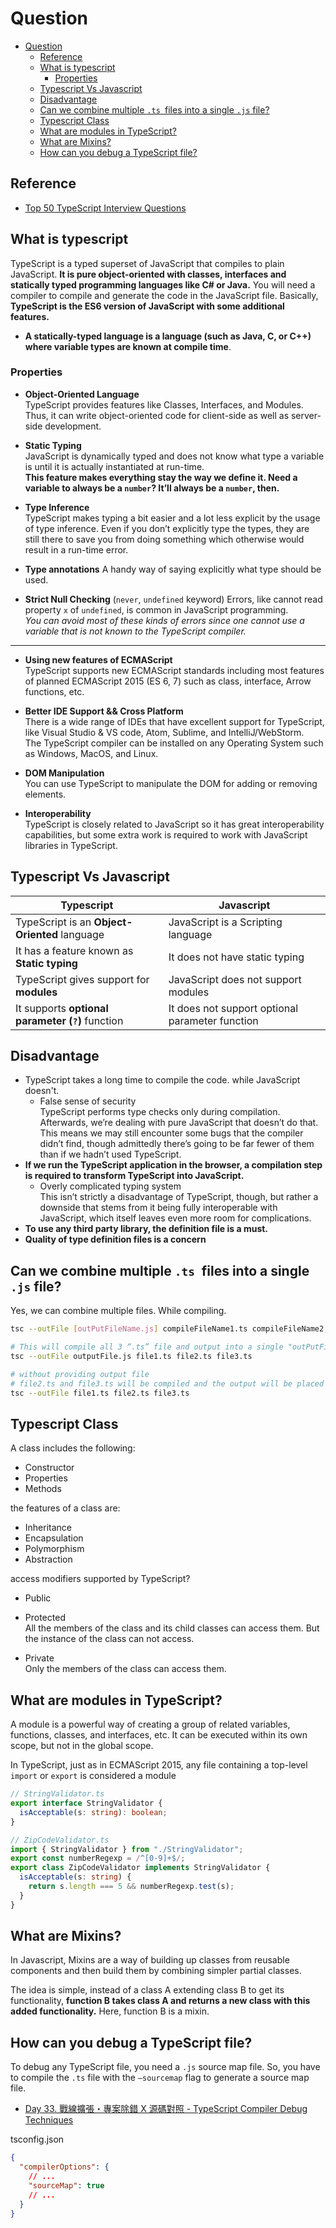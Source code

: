 # Question

- [Question](#question)
  - [Reference](#reference)
  - [What is typescript](#what-is-typescript)
    - [Properties](#properties)
  - [Typescript Vs Javascript](#typescript-vs-javascript)
  - [Disadvantage](#disadvantage)
  - [Can we combine multiple `.ts `files into a single `.js` file?](#can-we-combine-multiple-ts-files-into-a-single-js-file)
  - [Typescript Class](#typescript-class)
  - [What are modules in TypeScript?](#what-are-modules-in-typescript)
  - [What are Mixins?](#what-are-mixins)
  - [How can you debug a TypeScript file?](#how-can-you-debug-a-typescript-file)

## Reference

- [Top 50 TypeScript Interview Questions](https://www.edureka.co/blog/interview-questions/typescript-interview-questions/)

## What is typescript 

TypeScript is a typed superset of JavaScript that compiles to plain JavaScript. 
**It is pure object-oriented with classes, interfaces and statically typed programming languages like C# or Java.** You will need a compiler to compile and generate the code in the JavaScript file. Basically, **TypeScript is the ES6 version of JavaScript with some additional features.**

- **A statically-typed language is a language (such as Java, C, or C++) where variable types are known at compile time**.

### Properties

- **Object-Oriented Language**    
TypeScript provides features like Classes, Interfaces, and Modules. Thus, it can write object-oriented code for client-side as well as server-side development.


- **Static Typing**  
JavaScript is dynamically typed and does not know what type a variable is until it is actually instantiated at run-time.  
**This feature makes everything stay the way we define it. Need a variable to always be a `number`? It’ll always be a `number`, then.**

- **Type Inference**  
TypeScript makes typing a bit easier and a lot less explicit by the usage of type inference. Even if you don’t explicitly type the types, they are still there to save you from doing something which otherwise would result in a run-time error.

- **Type annotations**
A handy way of saying explicitly what type should be used.

- **Strict Null Checking**  (`never`, `undefined` keyword)
Errors, like cannot read property `x` of `undefined`, is common in JavaScript programming.   
*You can avoid most of these kinds of errors since one cannot use a variable that is not known to the TypeScript compiler.*

---

- **Using new features of ECMAScript**  
TypeScript supports new ECMAScript standards including most features of planned ECMAScript 2015 (ES 6, 7) such as class, interface, Arrow functions, etc.

- **Better IDE Support && Cross Platform**  
There is a wide range of IDEs that have excellent support for TypeScript, like Visual Studio & VS code, Atom, Sublime, and IntelliJ/WebStorm.     
The TypeScript compiler can be installed on any Operating System such as Windows, MacOS, and Linux.

- **DOM Manipulation**  
You can use TypeScript to manipulate the DOM for adding or removing elements.

- **Interoperability**  
TypeScript is closely related to JavaScript so it has great interoperability capabilities, but some extra work is required to work with JavaScript libraries in TypeScript.

## Typescript Vs Javascript

| Typescript  | Javascript |
| ----------  | ---------- |
|TypeScript is an **Object-Oriented** language | JavaScript is a Scripting language
| It has a feature known as **Static typing** |It does not have static typing
| TypeScript gives support for **modules**     | JavaScript does not support modules
| It supports **optional parameter (`?`)** function  |It does not support optional parameter function

## Disadvantage

- TypeScript takes a long time to compile the code. while JavaScript doesn't.   
    - False sense of security   
    TypeScript performs type checks only during compilation.   
    Afterwards, we’re dealing with pure JavaScript that doesn’t do that.     
    This means we may still encounter some bugs that the compiler didn’t find, though admittedly there’s going to be far fewer of them than if we hadn’t used TypeScript.
- **If we run the TypeScript application in the browser, a compilation step is required to transform TypeScript into JavaScript.**
  - Overly complicated typing system  
  This isn’t strictly a disadvantage of TypeScript, though, but rather a downside that stems from it being fully interoperable with JavaScript, which itself leaves even more room for complications. 
- **To use any third party library, the definition file is a must.**
- **Quality of type definition files is a concern**



## Can we combine multiple `.ts `files into a single `.js` file?
Yes, we can combine multiple files. While compiling.
```bash
tsc --outFile [outPutFileName.js] compileFileName1.ts compileFileName2, ... compileFileNameN

# This will compile all 3 “.ts” file and output into a single "outPutFile.js" file. 
tsc --outFile outputFile.js file1.ts file2.ts file3.ts

# without providing output file 
# file2.ts and file3.ts will be compiled and the output will be placed in file1.ts
tsc --outFile file1.ts file2.ts file3.ts
```

## Typescript Class

A class includes the following:
- Constructor
- Properties
- Methods

the features of a class are:
- Inheritance
- Encapsulation
- Polymorphism
- Abstraction

access modifiers supported by TypeScript?
- Public

- Protected  
All the members of the class and its child classes can access them. But the instance of the class can not access.

- Private  
Only the members of the class can access them.

## What are modules in TypeScript?

A module is a powerful way of creating a group of related variables, functions, classes, and interfaces, etc. It can be executed within its own scope, but not in the global scope. 

In TypeScript, just as in ECMAScript 2015, any file containing a top-level `import` or `export` is considered a module

```typescript
// StringValidator.ts
export interface StringValidator {
  isAcceptable(s: string): boolean;
}

// ZipCodeValidator.ts
import { StringValidator } from "./StringValidator";
export const numberRegexp = /^[0-9]+$/;
export class ZipCodeValidator implements StringValidator {
  isAcceptable(s: string) {
    return s.length === 5 && numberRegexp.test(s);
  }
}
```

##  What are Mixins?
In Javascript, Mixins are a way of building up classes from reusable components and then build them by combining simpler partial classes.

The idea is simple, instead of a class A extending class B to get its functionality, **function B takes class A and returns a new class with this added functionality.** Here, function B is a mixin.

## How can you debug a TypeScript file?
To debug any TypeScript file, you need a `.js` source map file. So, you have to compile the `.ts` file with the `–sourcemap` flag to generate a source map file.

- [Day 33. 戰線擴張・專案除錯 X 源碼對照 - TypeScript Compiler Debug Techniques](https://ithelp.ithome.com.tw/articles/10223348)

tsconfig.json
```json
{
  "compilerOptions": {
    // ...
    "sourceMap": true
    // ...
  }
}
```
